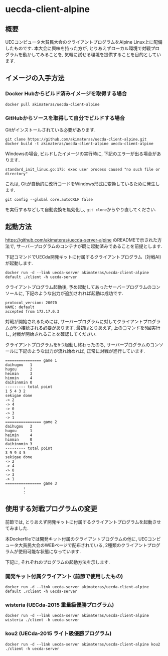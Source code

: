 # uecda-client-alpine

## 概要
UECコンピュータ大貧民大会のクライアントプログラムをAlpine Linux上に配備したものです.
本大会に興味を持った方が, とりあえずローカル環境で対戦プログラムを動かしてみることを,
気軽に試せる環境を提供することを目的としています.

## イメージの入手方法
### Docker Hubからビルド済みイメージを取得する場合
```
docker pull akimateras/uecda-client-alpine
```

### GitHubからソースを取得して自分でビルドする場合
Gitがインストールされている必要があります.
```
git clone https://github.com/akimateras/uecda-client-alpine.git
docker build -t akimateras/uecda-client-alpine uecda-client-alpine
```

Windowsの場合, ビルドしたイメージの実行時に, 下記のエラーが出る場合があります.
```
standard_init_linux.go:175: exec user process caused "no such file or directory"
```
これは, Gitが自動的に改行コードをWindows形式に変換しているために発生します.
```
git config --global core.autoCRLF false
```
を実行するなどして自動変換を無効化し, `git clone`からやり直してください.

## 起動方法
<https://github.com/akimateras/uecda-server-alpine> のREADMEで示された方法で,
サーバープログラムのコンテナが既に起動済みであることを前提とします.

下記コマンドでUECda開発キットに付属するクライアントプログラム（対戦AI）が起動します.
```
docker run -d --link uecda-server akimateras/uecda-client-alpine default ./client -h uecda-server
```

クライアントプログラム起動後, 予め起動してあったサーバープログラムのコンソールに, 下記のような出力が追加されれば起動は成功です.
```
protocol_version: 20070
NAME: default
accepted from 172.17.0.3
```

対戦が開始されるためには, サーバープログラムに対してクライアントプログラムが5つ接続される必要があります.
最初はとりあえず, 上のコマンドを5回実行し, 対戦が開始されることを確認してください.

クライアントプログラムを5つ起動し終わったのち, サーバープログラムのコンソールに下記のような出力が流れ始めれば, 正常に対戦が進行しています.
```
================ game 1
daihugou   1
hugou      2
heimin     3
himmin     4
daihinnmin 0
--------- total point
1 5 4 3 2
sekigae done
-> 2
-> 4
-> 0
-> 3
-> 1
================ game 2
daihugou   2
hugou      1
heimin     4
himmin     0
daihinnmin 3
--------- total point
3 9 9 4 5
sekigae done
-> 2
-> 4
-> 0
-> 3
-> 1
================ game 3
        :
        :
```

## 使用する対戦プログラムの変更
前節では, とりあえず開発キットに付属するクライアントプログラムを起動させてみました.

本Dockerfileでは開発キット付属のクライアントプログラムの他に,
UECコンピュータ大貧民大会のWEBページで配布されている, 2種類のクライアントプログラムが使用可能な状態になっています.

下記に, それぞれのプログラムの起動方法を示します.

### 開発キット付属クライアント (前節で使用したもの)
```
docker run -d --link uecda-server akimateras/uecda-client-alpine default ./client -h uecda-server
```

### wisteria (UECda-2015 重量級優勝プログラム)
```
docker run -d --link uecda-server akimateras/uecda-client-alpine wisteria ./client -h uecda-server
```

### kou2 (UECda-2015 ライト級優勝プログラム)
```
docker run -d --link uecda-server akimateras/uecda-client-alpine kou2 ./client -h uecda-server
```

